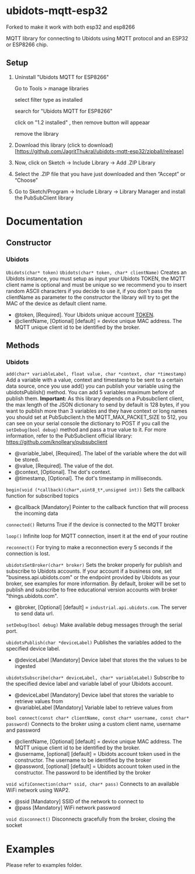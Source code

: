 # ubidots-mqtt-esp32
Forked  to make it work with both esp32 and esp8266

MQTT library for connecting to Ubidots using MQTT protocol and an ESP32 or ESP8266 chip.

## Setup

1. Uninstall "Ubidots MQTT for ESP8266"
   
   Go to Tools > manage libraries
   
   select filter type as installed
   
   search for "Ubidots MQTT for ESP8266"
   
   click on "1.2 installed" , then remove button will appeaar
   
   remove the library
3. Download this library (click to download)[https://github.com/JagritThukral/ubidots-mqtt-esp32/zipball/release]
4. Now, click on Sketch -> Include Library -> Add .ZIP Library
5. Select the .ZIP file that you have just downloaded and then “Accept” or “Choose”
6. Go to Sketch/Program -> Include Library -> Library Manager and install the PubSubClient library 

# Documentation

## Constructor

### Ubidots

`Ubidots(char* token)`
`Ubidots(char* token, char* clientName)`
Creates an Ubidots instance, you must setup as input your Ubidots TOKEN, the MQTT client name is optional and must be unique so we recommend you to insert random ASCII characters if you decide to use it, if you don't pass the clientName as parameter to the constructor the library will try to get the MAC of the device as default client name.

- @token, [Required]. Your Ubidots unique account [TOKEN](http://help.ubidots.com/user-guides/find-your-token-from-your-ubidots-account).
- @clientName, [Optional] [default] = device unique MAC address. The MQTT unique client id to be identified by the broker.
## Methods

### Ubidots

`add(char* variableLabel, float value, char *context, char *timestamp)`
Add a variable with a value, context and timestamp to be sent to a certain data source, once you use add() you can publish your variable using the ubidotsPublish() method. You can add 5 variables maximum before of publish them. 
**Important:** As this library depends on a Pubsubclient client, the max length of the JSON dictionary to send by default is 128 bytes, if you want to publish more than 3 variables and they have context or long names you should set at PubSubclient.h the MQTT_MAX_PACKET_SIZE to 512, you can see on your serial console the dictionary to POST if you call the ```setDebug(bool debug)``` method and pass a true value to it. For more information, refer to the PubSubclient official library: https://github.com/knolleary/pubsubclient

- @variable_label, [Required]. The label of the variable where the dot will be stored.
- @value, [Required]. The value of the dot.
- @context, [Optional]. The dot's context.
- @timestamp, [Optional]. The dot's timestamp in milliseconds.

`begin(void (*callback)(char*,uint8_t*,unsigned int))`
Sets the callback function for subscribed topics

- @callback [Mandatory] Pointer to the callback function that will process the incoming data

`connected()`
Returns True if the device is connected to the MQTT broker

`loop()`
Infinite loop for MQTT connection, insert it at the end of your routine

`reconnect()`
For trying to make a reconnection every 5 seconds if the connection is lost.

`ubidotsSetBroker(char* broker)`
Sets the broker properly for publish and subscribe to Ubidots accounts. If your account if a business one, set "business.api.ubidots.com" or the endpoint provided by Ubidots as your broker, see examples for more information.
By default, broker will be set to publish and subscribe to free educational version accounts with broker "things.ubidots.com".

- @broker, [Optional] [default] = `industrial.api.ubidots.com`. The server to send data url.

`setDebug(bool debug)`
Make available debug messages through the serial port.

`ubidotsPublish(char *deviceLabel)`
Publishes the variables added to the specified device label.
- @deviceLabel [Mandatory] Device label that stores the the values to be ingested

`ubidotsSubscribe(char* deviceLabel, char* variableLabel)`
Subscribe to the specified device label and variable label of your Ubidots account.

- @deviceLabel [Mandatory] Device label that stores the variable to retrieve values from
- @variableLabel [Mandatory] Variable label to retrieve values from

`bool connect(const char* clientName, const char* username, const char* password)`
Connects to the broker using a custom client name, username and password

- @clientName, [Optional] [default] = device unique MAC address. The MQTT unique client id to be identified by the broker.
- @username, [optional] [default] = Ubidots account token used in the constructor. The username to be identified by the broker
- @password, [optional] [default] = Ubidots account token used in the constructor. The password to be identified by the broker

`void wifiConnection(char* ssid, char* pass)`
Connects to an available WiFi network using WAP2.

- @ssid [Mandatory] SSID of the network to connect to
- @pass [Mandatory] WiFi network password

`void disconnect()`
Disconnects gracefully from the broker, closing the socket


# Examples

Please refer to examples folder.
